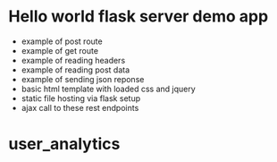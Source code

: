 # Hello world flask server demo app

- example of post route
- example of get route
- example of reading headers
- example of reading post data
- example of sending json reponse
- basic html template with loaded css and jquery
- static file hosting via flask setup
- ajax call to these rest endpoints

# user_analytics
